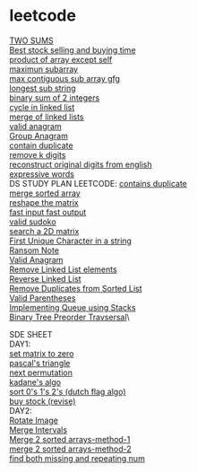 # leetcode 
[TWO SUMS](https://leetcode.com/problems/two-sum/)\
[Best stock selling and buying time](https://leetcode.com/problems/best-time-to-buy-and-sell-stock/)\
[product of array except self](https://leetcode.com/problems/product-of-array-except-self/)\
[maximun subarray](https://leetcode.com/problems/maximum-subarray/)\
[max contiguous sub array gfg](https://www.geeksforgeeks.org/largest-sum-contiguous-subarray/)\
[longest sub string](https://leetcode.com/problems/longest-substring-without-repeating-characters/)\
[binary sum of 2 integers](https://leetcode.com/problems/sum-of-two-integers/)\
[cycle in linked list](https://leetcode.com/problems/linked-list-cycle/)\
[merge of linked lists](https://leetcode.com/problems/merge-two-sorted-lists/)\
[valid anagram](https://leetcode.com/problems/valid-anagram/)\
[Group Anagram](https://leetcode.com/problems/group-anagrams/)\
[contain duplicate](https://leetcode.com/problems/contains-duplicate/)\
[remove k digits](https://leetcode.com/problems/remove-k-digits/)\
[reconstruct original digits from english](https://leetcode.com/problems/reconstruct-original-digits-from-english/)\
[expressive words](https://leetcode.com/problems/expressive-words/)\
DS STUDY PLAN LEETCODE:
[contains duplicate](https://leetcode.com/problems/contains-duplicate/)\
[merge sorted array](https://leetcode.com/problems/merge-sorted-array/)\
[reshape the matrix](https://leetcode.com/problems/reshape-the-matrix/)\
[fast input fast output](https://www.javatpoint.com/fast-input-and-output-in-cpp)\
[valid sudoko](https://leetcode.com/problems/valid-sudoku/)\
[search a 2D matrix](https://leetcode.com/problems/search-a-2d-matrix/)\
[First Unique Character in a string](https://leetcode.com/problems/first-unique-character-in-a-string/)\
[Ransom Note](https://leetcode.com/problems/ransom-note/)\
[Valid Anagram](https://leetcode.com/problems/valid-anagram/)\
[Remove Linked List elements](https://leetcode.com/problems/remove-linked-list-elements/)\
[Reverse Linked List](https://leetcode.com/problems/reverse-linked-list/)\
[Remove Duplicates from Sorted List](https://leetcode.com/problems/remove-duplicates-from-sorted-list/)\
[Valid Parentheses](https://leetcode.com/problems/valid-parentheses/)\
[Implementing Queue using Stacks](https://leetcode.com/problems/implement-queue-using-stacks/)\
[Binary Tree Preorder Travsersal](https://leetcode.com/problems/binary-tree-preorder-traversal/)\

SDE SHEET \
DAY1: \
[set matrix to zero](https://leetcode.com/problems/set-matrix-zeroes/)\
[pascal's triangle](https://leetcode.com/problems/pascals-triangle/)\
[next permutation](https://leetcode.com/problems/next-permutation/)\
[kadane's algo](https://leetcode.com/problems/maximum-subarray/)\
[sort 0's 1's 2's (dutch flag algo)](https://leetcode.com/problems/sort-colors/)\
[buy stock (revise)](https://leetcode.com/problems/best-time-to-buy-and-sell-stock/)\
DAY2:\
[Rotate Image](https://leetcode.com/problems/rotate-image/)\
[Merge Intervals](https://leetcode.com/problems/merge-intervals/)\
[Merge 2 sorted arrays-method-1](https://www.techiedelight.com/inplace-merge-two-sorted-arrays/)\
[merge 2 sorted arrays-method-2](https://www.geeksforgeeks.org/efficiently-merging-two-sorted-arrays-with-o1-extra-space/)\
[find both missing and repeating num](https://www.geeksforgeeks.org/find-a-repeating-and-a-missing-number/)
